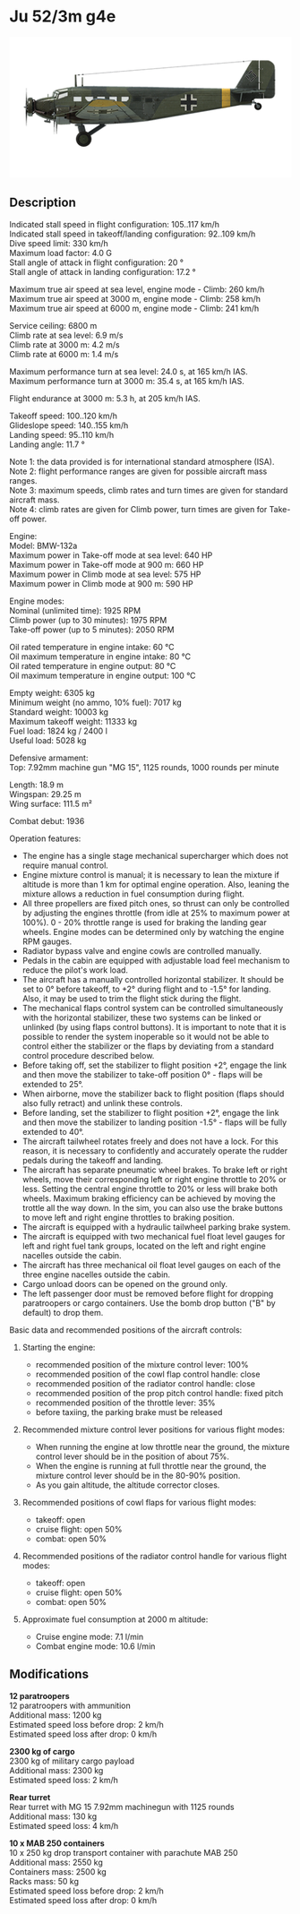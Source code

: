 # Ju 52/3m g4e

![ju523mg4e](../images/planes/ju523mg4e.png)

## Description

Indicated stall speed in flight configuration: 105..117 km/h  
Indicated stall speed in takeoff/landing configuration: 92..109 km/h  
Dive speed limit: 330 km/h  
Maximum load factor: 4.0 G  
Stall angle of attack in flight configuration: 20 °  
Stall angle of attack in landing configuration: 17.2 °  
  
Maximum true air speed at sea level, engine mode - Climb: 260 km/h  
Maximum true air speed at 3000 m, engine mode - Climb: 258 km/h  
Maximum true air speed at 6000 m, engine mode - Climb: 241 km/h  
  
Service ceiling: 6800 m  
Climb rate at sea level: 6.9 m/s  
Climb rate at 3000 m: 4.2 m/s  
Climb rate at 6000 m: 1.4 m/s  
  
Maximum performance turn at sea level: 24.0 s, at 165 km/h IAS.  
Maximum performance turn at 3000 m: 35.4 s, at 165 km/h IAS.  
  
Flight endurance at 3000 m: 5.3 h, at 205 km/h IAS.  
  
Takeoff speed: 100..120 km/h  
Glideslope speed: 140..155 km/h  
Landing speed: 95..110 km/h  
Landing angle: 11.7 °  
  
Note 1: the data provided is for international standard atmosphere (ISA).  
Note 2: flight performance ranges are given for possible aircraft mass ranges.  
Note 3: maximum speeds, climb rates and turn times are given for standard aircraft mass.  
Note 4: climb rates are given for Climb power, turn times are given for Take-off power.  
  
Engine:  
Model: BMW-132a  
Maximum power in Take-off mode at sea level: 640 HP  
Maximum power in Take-off mode at 900 m: 660 HP  
Maximum power in Climb mode at sea level: 575 HP  
Maximum power in Climb mode at 900 m: 590 HP  
  
Engine modes:  
Nominal (unlimited time): 1925 RPM  
Climb power (up to 30 minutes): 1975 RPM  
Take-off power (up to 5 minutes): 2050 RPM  
  
Oil rated temperature in engine intake: 60 °C  
Oil maximum temperature in engine intake: 80 °C  
Oil rated temperature in engine output: 80 °C  
Oil maximum temperature in engine output: 100 °C  
  
Empty weight: 6305 kg  
Minimum weight (no ammo, 10% fuel): 7017 kg  
Standard weight: 10003 kg  
Maximum takeoff weight: 11333 kg  
Fuel load: 1824 kg / 2400 l  
Useful load: 5028 kg  
  
Defensive armament:  
Top: 7.92mm machine gun "MG 15", 1125 rounds, 1000 rounds per minute  
  
Length: 18.9 m  
Wingspan: 29.25 m  
Wing surface: 111.5 m²  
  
Combat debut: 1936  
  
Operation features:  
- The engine has a single stage mechanical supercharger which does not require manual control.  
- Engine mixture control is manual; it is necessary to lean the mixture if altitude is more than 1 km for optimal engine operation. Also, leaning the mixture allows a reduction in fuel consumption during flight.  
- All three propellers are fixed pitch ones, so thrust can only be controlled by adjusting the engines throttle (from idle at 25% to maximum power at 100%). 0 - 20% throttle range is used for braking the landing gear wheels. Engine modes can be determined only by watching the engine RPM gauges.  
- Radiator bypass valve and engine cowls are controlled manually.  
- Pedals in the cabin are equipped with adjustable load feel mechanism to reduce the pilot's work load.  
- The aircraft has a manually controlled horizontal stabilizer. It should be set to 0° before takeoff, to +2° during flight and to -1.5° for landing. Also, it may be used to trim the flight stick during the flight.  
- The mechanical flaps control system can be controlled simultaneously with the horizontal stabilizer, these two systems can be linked or unlinked (by using flaps control buttons). It is important to note that it is possible to render the system inoperable so it would not be able to control either the stabilizer or the flaps by deviating from a standard control procedure described below.  
- Before taking off, set the stabilizer to flight position +2°, engage the link and then move the stabilizer to take-off position 0° - flaps will be extended to 25°.  
- When airborne, move the stabilizer back to flight position (flaps should also fully retract) and  unlink these controls.  
- Before landing, set the stabilizer to flight position +2°, engage the link and then move the stabilizer to landing position -1.5° - flaps will be fully extended to 40°.  
- The aircraft tailwheel rotates freely and does not have a lock. For this reason, it is necessary to confidently and accurately operate the rudder pedals during the takeoff and landing.  
- The aircraft has separate pneumatic wheel brakes. To brake left or right wheels, move their corresponding left or right engine throttle to 20% or less. Setting the central engine throttle to 20% or less will brake both wheels. Maximum braking efficiency can be achieved by moving the trottle all the way down. In the sim, you can also use the brake buttons to move left and right engine throttles to braking position.  
- The aircraft is equipped with a hydraulic tailwheel parking brake system.  
- The aircraft is equipped with two mechanical fuel float level gauges for left and right fuel tank groups, located on the left and right engine nacelles outside the cabin.  
- The aircraft has three mechanical oil float level gauges on each of the three engine nacelles outside the cabin.  
- Cargo unload doors can be opened on the ground only.  
- The left passenger door must be removed before flight for dropping paratroopers or cargo containers. Use the bomb drop button ("B" by default) to drop them.  
  
Basic data and recommended positions of the aircraft controls:  
1. Starting the engine:  
	- recommended position of the mixture control lever: 100%  
	- recommended position of the cowl flap control handle: close  
	- recommended position of the radiator control handle: close  
	- recommended position of the prop pitch control handle: fixed pitch  
	- recommended position of the throttle lever: 35%  
	- before taxiing, the parking brake must be released  
  
2. Recommended mixture control lever positions for various flight modes:  
	- When running the engine at low throttle near the ground, the mixture control lever should be in the position of about 75%.  
	- When the engine is running at full throttle near the ground, the mixture control lever should be in the 80-90% position.  
	- As you gain altitude, the altitude corrector closes.  
  
3. Recommended positions of cowl flaps for various flight modes:  
	- takeoff: open  
	- cruise flight: open 50%  
	- combat: open 50%  
  
3. Recommended positions of the radiator control handle for various flight modes:  
	- takeoff: open  
	- cruise flight: open 50%  
	- combat: open 50%  
  
4. Approximate fuel consumption at 2000 m altitude:  
	- Cruise engine mode: 7.1 l/min  
	- Combat engine mode: 10.6 l/min

## Modifications

**12 paratroopers**  
12 paratroopers with ammunition  
Additional mass: 1200 kg  
Estimated speed loss before drop: 2 km/h  
Estimated speed loss after drop: 0 km/h

**2300 kg of cargo**  
2300 kg of military cargo payload  
Additional mass: 2300 kg  
Estimated speed loss: 2 km/h

**Rear turret**  
Rear turret with MG 15 7.92mm machinegun with 1125 rounds  
Additional mass: 130 kg  
Estimated speed loss: 4 km/h

**10 x MAB 250 containers**  
10 x 250 kg drop transport container with parachute MAB 250  
Additional mass: 2550 kg  
Containers mass: 2500 kg  
Racks mass: 50 kg  
Estimated speed loss before drop: 2 km/h  
Estimated speed loss after drop: 0 km/h

